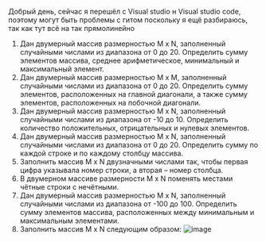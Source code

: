 Добрый день, сейчас я перешёл с Visual studio н Visual studio code, поэтому могут быть проблемы с гитом поскольку я ещё разбираюсь, так как тут всё на так прямолинейно

1. Дан двумерный массив размерностью M х N, заполненный случайными числами из диапазона от 0 до 20. Определить сумму элементов массива, среднее арифметическое, минимальный и максимальный элемент.
2. Дан двумерный массив размерностью M х M, заполненный случайными числами из диапазона от 0 до 20. Определить сумму элементов, расположенных на главной диагонали, а также сумму элементов, расположенных на побочной диагонали.
3. Дан двумерный массив размерностью M х N, заполненный случайными числами из диапазона от -10 до 10. Определить количество положительных, отрицательных и нулевых элементов.
4. Дан двумерный массив размерностью M х N, заполненный случайными числами из диапазона от 0 до 20. Определить сумму по каждой строке и по каждому столбцу массива. 
5. Заполнить массив M x N двузначными числами так, чтобы первая цифра указывала  номер строки, а вторая – номер столбца.
6. В двумерном массиве размерности M x N поменять местами чётные строки с нечётными. 
7. Дан двумерный массив размерностью M x N, заполненный случайными числами из диапазона от -100 до 100. Определить сумму элементов массива, расположенных между минимальным и максимальным элементами.
9. Заполнить массив M x N следующим образом:
    ![image](https://github.com/user-attachments/assets/d193dc25-86d5-4536-9152-06889d88ab94)

